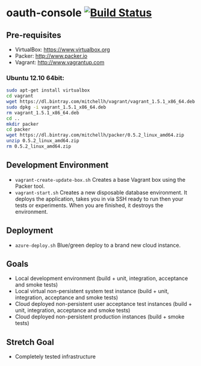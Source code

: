 oauth-console [![Build Status](https://travis-ci.org/bettiolo/oauth-console.svg?branch=master)](https://travis-ci.org/bettiolo/oauth-console)
=============

## Pre-requisites
- VirtualBox: https://www.virtualbox.org
- Packer: http://www.packer.io
- Vagrant: http://www.vagrantup.com

### Ubuntu 12.10 64bit:
```sh
sudo apt-get install virtualbox
cd vagrant
wget https://dl.bintray.com/mitchellh/vagrant/vagrant_1.5.1_x86_64.deb
sudo dpkg -i vagrant_1.5.1_x86_64.deb
rm vagrant_1.5.1_x86_64.deb
cd ..
mkdir packer
cd packer
wget https://dl.bintray.com/mitchellh/packer/0.5.2_linux_amd64.zip
unzip 0.5.2_linux_amd64.zip
rm 0.5.2_linux_amd64.zip
```

## Development Environment
- `vagrant-create-update-box.sh` Creates a base Vagrant box using the Packer tool.
- `vagrant-start.sh` Creates a new disposable database environment. It deploys the application, takes you in via SSH ready to run then your tests or experiments. When you are finished, it destroys the environment.

## Deployment
- `azure-deploy.sh` Blue/green deploy to a brand new cloud instance.

## Goals
- Local development environment (build + unit, integration, acceptance and smoke tests)
- Local virtual non-persistent system test instance (build + unit, integration, acceptance and smoke tests)
- Cloud deployed non-persistent user acceptance test instances (build + unit, integration, acceptance and smoke tests)
- Cloud deployed non-persistent production instances (build + smoke tests)

## Stretch Goal
- Completely tested infrastructure
